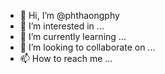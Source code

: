 - 👋 Hi, I’m @phthaongphy
- 👀 I’m interested in ...
- 🌱 I’m currently learning ...
- 💞️ I’m looking to collaborate on ...
- 📫 How to reach me ...

<!---
phthaongphy/phthaongphy is a ✨ special ✨ repository because its `README.md` (this file) appears on your GitHub profile.
You can click the Preview link to take a look at your changes.
--->
